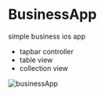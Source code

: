 # BusinessApp
simple business ios app

- tapbar controller
- table view
- collection view

![businessApp](https://user-images.githubusercontent.com/35421421/60120747-83a84680-97bc-11e9-8d35-bfc3a68fe9d2.gif)
